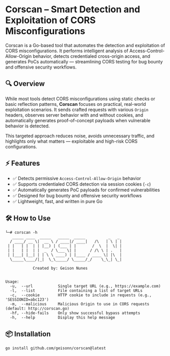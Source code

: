 # Corscan – Smart Detection and Exploitation of CORS Misconfigurations
Corscan is a Go-based tool that automates the detection and exploitation of CORS misconfigurations. It performs intelligent analysis of Access-Control-Allow-Origin behavior, detects credentialed cross-origin access, and generates PoCs automatically — streamlining CORS testing for bug bounty and offensive security workflows.

## 🔍 Overview

While most tools detect CORS misconfigurations using static checks or basic reflection patterns, **Corscan** focuses on practical, real-world exploitation scenarios. It sends crafted requests with various `Origin` headers, observes server behavior with and without cookies, and automatically generates proof-of-concept payloads when vulnerable behavior is detected.

This targeted approach reduces noise, avoids unnecessary traffic, and highlights only what matters — exploitable and high-risk CORS configurations.

## ⚡ Features

- ✅ Detects permissive `Access-Control-Allow-Origin` behavior  
- ✅ Supports credentialed CORS detection via session cookies (`-c`)  
- ✅ Automatically generates PoC payloads for confirmed vulnerabilities  
- ✅ Designed for bug bounty and offensive security workflows  
- ✅ Lightweight, fast, and written in pure Go  

## 🛠 How to Use
```
└─# corscan -h         
   _____ ____  _____   _____  _____          _   _ 
  / ____/ __ \|  __ \ / ____|/ ____|   /\   | \ | |
 | |   | |  | | |__) | (___ | |       /  \  |  \| |
 | |   | |  | |  _  / \___ \| |      / /\ \ | .   |
 | |___| |__| | | \ \ ____) | |____ / ____ \| |\  |
  \_____\____/|_|  \_\_____/ \_____/_/    \_\_| \_|
                                                   
            Created by: Geison Nunes                                              


Usage:
  -u,  --url           Single target URL (e.g., https://example.com)
  -l,  --list          File containing a list of target URLs
  -c,  --cookie        HTTP cookie to include in requests (e.g., 'SESSIONID=abc123')
  -m,  --malicious     Malicious Origin to use in CORS requests (default: http://corscan.go)
  -hf, --hide-fails    Only show successful bypass attempts
  -h,  --help          Display this help message

```

## 📦 Installation
`go install github.com/geisonn/corscan@latest`
